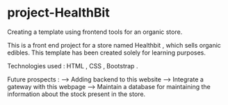# project-HealthBit
Creating a template using frontend tools for an organic store.

This is a front end project for a store named Healthbit , which sells organic edibles.
This template has been created solely for learning purposes.

Technologies used : HTML , CSS , Bootstrap .

Future prospects : 
      --> Adding backend to this website 
      --> Integrate a gateway with this webpage
      --> Maintain a database for maintaining the information about the stock present in the store.

